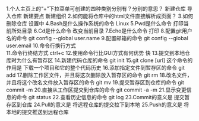 1.个人主页上的“+”下拉菜单可创建的四种类别分别有？分别的意思？
	新建仓库  导入仓库   新建要点  新建组织
2.如何能将仓库中的html文件直接解析成页面？
3.如何删除仓库
	设置中
4.Bash是什么操作系统的命令
	Linux
5.Pwd是什么命令
	打印当前所处目录
6.Cd是什么命令
	改变当前目录
7.Echo是什么命令
	打印
8.配置git用户名的命令
	git config --global user.name 
9.配置邮箱的命令
	git config --global user.email 
10.命令行换行方式
	\
11.命令行终结方式
	ctrl+c
12.使用命令行比GUI方式有何优势
        快
13.提交到本地仓库时为什么有暂存区
14.新建代码仓库的命令
 	git init
15.git clone [url] 这个命令的作用是
	下载一个项目和它的整个代码历史
16.添加指定文件到暂存区的命令
	git add
17.删除工作区文件，并且将这次删除放入暂存区的命令
	git rm
18.改名文件，并且将这个改名文件放入暂存区的命令
	git mv 
19.提交暂存区到仓库的命令
	git commit -m
20.直接从工作区提交到仓库的命令
	git commit -a -m
21.显示变更信息的命令
	git status
22.查看历史信息的命令
	git log
23.Commit的意义是
	提交暂存区到仓库
24.Pull的意义是
	将远程仓库的提交拉下到本地
25.Push的意义是
 	将本地的提交推送到远程仓库
